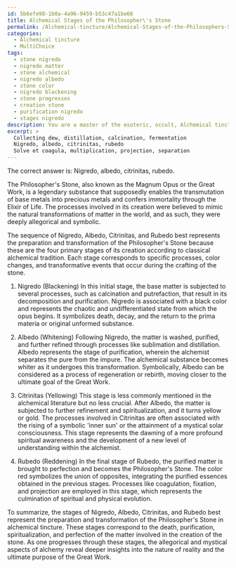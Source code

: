 ```yaml
---
id: 5b6efe98-1b0a-4a96-9459-b53c47a1be66
title: Alchemical Stages of the Philosopher\'s Stone
permalink: /Alchemical-tincture/Alchemical-Stages-of-the-Philosophers-Stone/
categories:
  - Alchemical tincture
  - MultiChoice
tags:
  - stone nigredo
  - nigredo matter
  - stone alchemical
  - nigredo albedo
  - stone color
  - nigredo blackening
  - stone progresses
  - creation stone
  - purification nigredo
  - stages nigredo
description: You are a master of the esoteric, occult, Alchemical tincture and education, you have written many textbooks on the subject. Respond to the multiple choice question first with the answer, then, fully explain the context of your rational, reasoning, and chain of thought in coming to the determination you have for that answer. Explain related concepts, formulas, or historical context relevant to this conclusion, giving a lesson on the topic to explain the reasoning afterwards.
excerpt: >
  Collecting dew, distillation, calcination, fermentation
  Nigredo, albedo, citrinitas, rubedo
  Solve et coagula, multiplication, projection, separation
---
```

The correct answer is: Nigredo, albedo, citrinitas, rubedo.

The Philosopher's Stone, also known as the Magnum Opus or the Great Work, is a legendary substance that supposedly enables the transmutation of base metals into precious metals and confers immortality through the Elixir of Life. The processes involved in its creation were believed to mimic the natural transformations of matter in the world, and as such, they were deeply allegorical and symbolic.

The sequence of Nigredo, Albedo, Citrinitas, and Rubedo best represents the preparation and transformation of the Philosopher's Stone because these are the four primary stages of its creation according to classical alchemical tradition. Each stage corresponds to specific processes, color changes, and transformative events that occur during the crafting of the stone.

1. Nigredo (Blackening)
In this initial stage, the base matter is subjected to several processes, such as calcination and putrefaction, that result in its decomposition and purification. Nigredo is associated with a black color and represents the chaotic and undifferentiated state from which the opus begins. It symbolizes death, decay, and the return to the prima materia or original unformed substance.

2. Albedo (Whitening)
Following Nigredo, the matter is washed, purified, and further refined through processes like sublimation and distillation. Albedo represents the stage of purification, wherein the alchemist separates the pure from the impure. The alchemical substance becomes whiter as it undergoes this transformation. Symbolically, Albedo can be considered as a process of regeneration or rebirth, moving closer to the ultimate goal of the Great Work.

3. Citrinitas (Yellowing)
This stage is less commonly mentioned in the alchemical literature but no less crucial. After Albedo, the matter is subjected to further refinement and spiritualization, and it turns yellow or gold. The processes involved in Citrinitas are often associated with the rising of a symbolic 'inner sun' or the attainment of a mystical solar consciousness. This stage represents the dawning of a more profound spiritual awareness and the development of a new level of understanding within the alchemist.

4. Rubedo (Reddening)
In the final stage of Rubedo, the purified matter is brought to perfection and becomes the Philosopher's Stone. The color red symbolizes the union of opposites, integrating the purified essences obtained in the previous stages. Processes like coagulation, fixation, and projection are employed in this stage, which represents the culmination of spiritual and physical evolution.

To summarize, the stages of Nigredo, Albedo, Citrinitas, and Rubedo best represent the preparation and transformation of the Philosopher's Stone in alchemical tincture. These stages correspond to the death, purification, spiritualization, and perfection of the matter involved in the creation of the stone. As one progresses through these stages, the allegorical and mystical aspects of alchemy reveal deeper insights into the nature of reality and the ultimate purpose of the Great Work.
